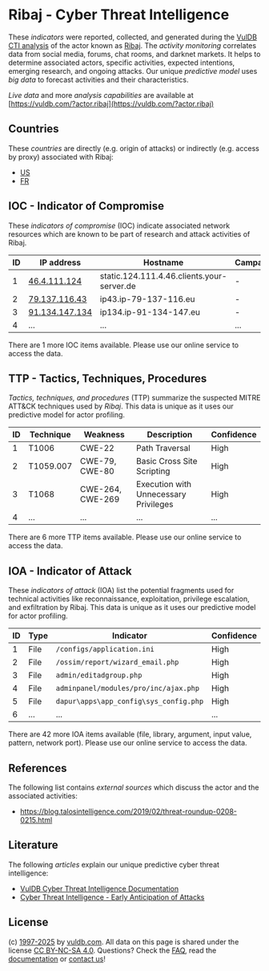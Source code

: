 # Ribaj - Cyber Threat Intelligence

These _indicators_ were reported, collected, and generated during the [VulDB CTI analysis](https://vuldb.com/?kb.cti) of the actor known as [Ribaj](https://vuldb.com/?actor.ribaj). The _activity monitoring_ correlates data from social media, forums, chat rooms, and darknet markets. It helps to determine associated actors, specific activities, expected intentions, emerging research, and ongoing attacks. Our unique _predictive model_ uses _big data_ to forecast activities and their characteristics.

_Live data_ and more _analysis capabilities_ are available at [https://vuldb.com/?actor.ribaj](https://vuldb.com/?actor.ribaj)

## Countries

These _countries_ are directly (e.g. origin of attacks) or indirectly (e.g. access by proxy) associated with Ribaj:

* [US](https://vuldb.com/?country.us)
* [FR](https://vuldb.com/?country.fr)

## IOC - Indicator of Compromise

These _indicators of compromise_ (IOC) indicate associated network resources which are known to be part of research and attack activities of Ribaj.

ID | IP address | Hostname | Campaign | Confidence
-- | ---------- | -------- | -------- | ----------
1 | [46.4.111.124](https://vuldb.com/?ip.46.4.111.124) | static.124.111.4.46.clients.your-server.de | - | High
2 | [79.137.116.43](https://vuldb.com/?ip.79.137.116.43) | ip43.ip-79-137-116.eu | - | High
3 | [91.134.147.134](https://vuldb.com/?ip.91.134.147.134) | ip134.ip-91-134-147.eu | - | High
4 | ... | ... | ... | ...

There are 1 more IOC items available. Please use our online service to access the data.

## TTP - Tactics, Techniques, Procedures

_Tactics, techniques, and procedures_ (TTP) summarize the suspected MITRE ATT&CK techniques used by _Ribaj_. This data is unique as it uses our predictive model for actor profiling.

ID | Technique | Weakness | Description | Confidence
-- | --------- | -------- | ----------- | ----------
1 | T1006 | CWE-22 | Path Traversal | High
2 | T1059.007 | CWE-79, CWE-80 | Basic Cross Site Scripting | High
3 | T1068 | CWE-264, CWE-269 | Execution with Unnecessary Privileges | High
4 | ... | ... | ... | ...

There are 6 more TTP items available. Please use our online service to access the data.

## IOA - Indicator of Attack

These _indicators of attack_ (IOA) list the potential fragments used for technical activities like reconnaissance, exploitation, privilege escalation, and exfiltration by Ribaj. This data is unique as it uses our predictive model for actor profiling.

ID | Type | Indicator | Confidence
-- | ---- | --------- | ----------
1 | File | `/configs/application.ini` | High
2 | File | `/ossim/report/wizard_email.php` | High
3 | File | `admin/editadgroup.php` | High
4 | File | `adminpanel/modules/pro/inc/ajax.php` | High
5 | File | `dapur\apps\app_config\sys_config.php` | High
6 | ... | ... | ...

There are 42 more IOA items available (file, library, argument, input value, pattern, network port). Please use our online service to access the data.

## References

The following list contains _external sources_ which discuss the actor and the associated activities:

* https://blog.talosintelligence.com/2019/02/threat-roundup-0208-0215.html

## Literature

The following _articles_ explain our unique predictive cyber threat intelligence:

* [VulDB Cyber Threat Intelligence Documentation](https://vuldb.com/?kb.cti)
* [Cyber Threat Intelligence - Early Anticipation of Attacks](https://www.scip.ch/en/?labs.20201022)

## License

(c) [1997-2025](https://vuldb.com/?kb.changelog) by [vuldb.com](https://vuldb.com/?kb.about). All data on this page is shared under the license [CC BY-NC-SA 4.0](https://creativecommons.org/licenses/by-nc-sa/4.0/). Questions? Check the [FAQ](https://vuldb.com/?kb.faq), read the [documentation](https://vuldb.com/?kb) or [contact us](https://vuldb.com/?contact)!
